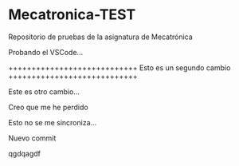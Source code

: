 # Mecatronica-TEST
Repositorio de pruebas de la asignatura de Mecatrónica

Probando el VSCode...


++++++++++++++++++++++++++++
Esto es un segundo cambio
++++++++++++++++++++++++++++

Este es otro cambio...

Creo que me he perdido

Esto no se me sincroniza...

Nuevo commit

qgdqagdf